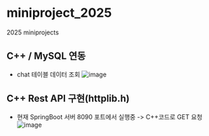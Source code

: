 # miniproject_2025
2025 miniprojects
## C++ / MySQL 연동
- chat 테이블 데이터 조회
![image](https://github.com/user-attachments/assets/39f5ae6e-2205-4493-973b-60e3a92748bc)

## C++ Rest API 구현(httplib.h)
- 현재 SpringBoot 서버 8090 포트에서 실행중 -> C++코드로 GET 요청
![image](https://github.com/user-attachments/assets/5e57119c-e9cd-49d1-9376-819501a62db8)
